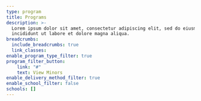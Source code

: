```yaml
---
type: program
title: Programs
description: >-
  Lorem ipsum dolor sit amet, consectetur adipiscing elit, sed do eiusmod tempor
  incididunt ut labore et dolore magna aliqua.
breadcrumbs:
  include_breadcrumbs: true
  link_classes:
enable_program_type_filter: true
program_filter_button:
    link: "#"
    text: View Minors
enable_delivery_method_filter: true
enable_school_filter: false
schools: []
---
```

